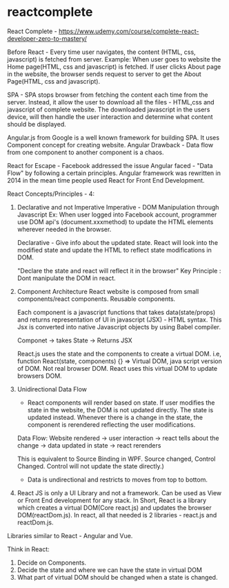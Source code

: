 # reactcomplete
React Complete - https://www.udemy.com/course/complete-react-developer-zero-to-mastery/

Before React - Every time user navigates, the content (HTML, css, javascript) is fetched from server.
Example: When user goes to website the Home page(HTML, css and javascript) is fetched. 
If user clicks About page in the website, the browser sends request to server to get the About Page(HTML, css and javascript). 

SPA - SPA stops browser from fetching the content each time from the server. Instead, it allow the user to download all the files - HTML,css and javascript of complete website. The downloaded javascript in the users device, will then handle the user interaction and determine what content should be displayed.

Angular.js from Google is a well known framework for building SPA. It uses Component concept for creating website.
Angular Drawback - Data flow from one component to another component is a chaos. 

React for Escape - Facebook addressed the issue Angular faced - "Data Flow" by following a certain principles. 
Angular framework was rewritten in 2014 in the mean time people used React for Front End Development.

React Concepts/Principles - 4:
  
  1. Declarative and not Imperative
      Imperative - DOM Manipulation through Javascript
      Ex: When user logged into Facebook account, programmer use
      DOM api's (document.xxxmethod) to update the HTML elements 
      wherever needed in the browser. 
      
      Declarative - Give info about the updated state.
      React will look into the modified state and update the HTML to 
      reflect state modifications in DOM. 
      
      "Declare the state and react will reflect it in the browser"
      Key Principle : Dont manipulate the DOM in react.
      
  2. Component Architecture
        React website is composed from small components/react components.
      Reusable components. 
      
      Each component is a javascript functions that takes 
      data(state/props) and returns representation of UI in javascript (JSX) - HTML syntax.
      This Jsx is converted into native Javascript objects by using Babel compiler.
     
     Componet -> takes State -> Returns JSX
     
     React.js uses the state and the components to create a virtual DOM.
     i.e,  
     function React(state, components) {} => Virtual DOM, java script version of DOM. Not real browser DOM.
     React uses this virtual DOM to update browsers DOM.
     
  3. Unidirectional Data Flow
       - React components will render based on state.
            If user modifies the state in the website, the DOM is not updated directly. 
       The state is updated instead.
       Whenever there is a change in the state, the component is rerendered reflecting the user modifications.
       
      Data Flow:
      Website rendered -> user interaction -> react tells about the change -> data updated in state -> react rerenders     
     
        This is equivalent to Source Binding in WPF. Source changed, Control Changed. Control will not update the state directly.)
      
     - Data is undirectional and restricts to moves from top to bottom.
     
     
 4. React JS is only a UI Library and not a framework. Can be used as View or Front End development for any stack.
 In Short, React is a library which creates a virtual DOM(Core react.js) and updates the browser DOM(reactDom.js).
 In react, all that needed is 2 libraries - react.js and reactDom.js.
 
 Libraries similar to React - Angular and Vue.
 
 Think in React:
 
 1. Decide on Components. 
 2. Decide the state and where we can have the state in virtual DOM
 3. What part of virtual DOM should be changed when a state is changed. 
  
  
  
  
  
      
      
      
      
